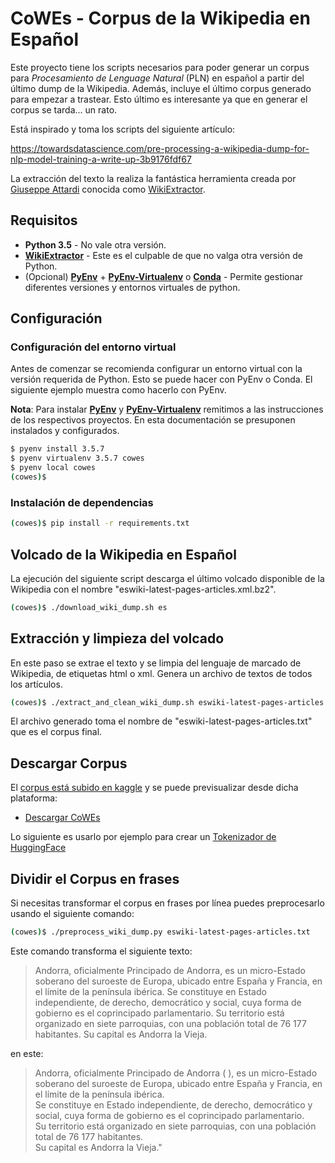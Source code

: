 # CoWEs - Corpus de la Wikipedia en Español

Este proyecto tiene los scripts necesarios para poder generar un corpus para *Procesamiento de Lenguage Natural* (PLN) en español a partir del último dump de la Wikipedia. Además, incluye el último corpus generado para empezar a trastear. Esto último es interesante ya que en generar el corpus se tarda... un rato.

Está inspirado y toma los scripts del siguiente artículo:

https://towardsdatascience.com/pre-processing-a-wikipedia-dump-for-nlp-model-training-a-write-up-3b9176fdf67

La extracción del texto la realiza la fantástica herramienta creada por [
Giuseppe Attardi](https://github.com/attardi) conocida como [WikiExtractor](https://github.com/attardi/wikiextractor).

## Requisitos

* **Python 3.5** - No vale otra versión.
* [**WikiExtractor**](https://github.com/attardi/wikiextractor) - Este es el culpable de que no valga otra versión de Python.
* (Opcional) [**PyEnv**](https://github.com/pyenv/pyenv) + [**PyEnv-Virtualenv**](https://github.com/pyenv/pyenv-virtualenv) o [**Conda**](https://docs.conda.io/en/latest/) - Permite gestionar diferentes versiones y entornos virtuales de python.

## Configuración
### Configuración del entorno virtual

Antes de comenzar se recomienda configurar un entorno virtual con la versión requerida de Python. Esto se puede hacer con PyEnv o Conda. El siguiente ejemplo muestra como hacerlo con PyEnv.

**Nota**: Para instalar [**PyEnv**](https://github.com/pyenv/pyenv) y [**PyEnv-Virtualenv**](https://github.com/pyenv/pyenv-virtualenv) remitimos a las instrucciones de los respectivos proyectos. En esta documentación se presuponen instalados y configurados.

```bash
$ pyenv install 3.5.7
$ pyenv virtualenv 3.5.7 cowes
$ pyenv local cowes
(cowes)$
```

### Instalación de dependencias

```bash
(cowes)$ pip install -r requirements.txt
```

## Volcado de la Wikipedia en Español

La ejecución del siguiente script descarga el último volcado disponible de la Wikipedia con el nombre "eswiki-latest-pages-articles.xml.bz2".

```bash
(cowes)$ ./download_wiki_dump.sh es
```

## Extracción y limpieza del volcado

En este paso se extrae el texto y se limpia del lenguaje de marcado de Wikipedia, de etiquetas html o xml. Genera
un archivo de textos de todos los artículos.

```bash
(cowes)$ ./extract_and_clean_wiki_dump.sh eswiki-latest-pages-articles.xml.bz2
```

El archivo generado toma el nombre de "eswiki-latest-pages-articles.txt" que es el corpus final.

## Descargar Corpus

El [corpus está subido en kaggle](https://www.kaggle.com/jmorenobl/corpus-de-la-wikipedia-en-espaol) y se puede previsualizar desde dicha plataforma:

* [Descargar CoWEs](https://www.kaggle.com/jmorenobl/corpus-de-la-wikipedia-en-espaol/download)

Lo siguiente es usarlo por ejemplo para crear un [Tokenizador de HuggingFace](https://huggingface.co/docs/tokenizers/python/latest/quicktour.html)

## Dividir el Corpus en frases

Si necesitas transformar el corpus en frases por línea puedes preprocesarlo usando el siguiente comando:

```bash
(cowes)$ ./preprocess_wiki_dump.py eswiki-latest-pages-articles.txt
```

Este comando transforma el siguiente texto:

>Andorra, oficialmente Principado de Andorra, es un micro-Estado soberano del suroeste de Europa, ubicado entre España y Francia, en el límite de la península ibérica. Se constituye en Estado independiente, de derecho, democrático y social, cuya forma de gobierno es el coprincipado parlamentario. Su territorio está organizado en siete parroquias, con una población total de 76 177 habitantes. Su capital es Andorra la Vieja.

en este:

>Andorra, oficialmente Principado de Andorra ( ), es un micro-Estado soberano del suroeste de Europa, ubicado entre España y Francia, en el límite de la península ibérica.<br/>
>Se constituye en Estado independiente, de derecho, democrático y social, cuya forma de gobierno es el coprincipado parlamentario.<br/>
>Su territorio está organizado en siete parroquias, con una población total de 76 177 habitantes.<br/>
>Su capital es Andorra la Vieja."